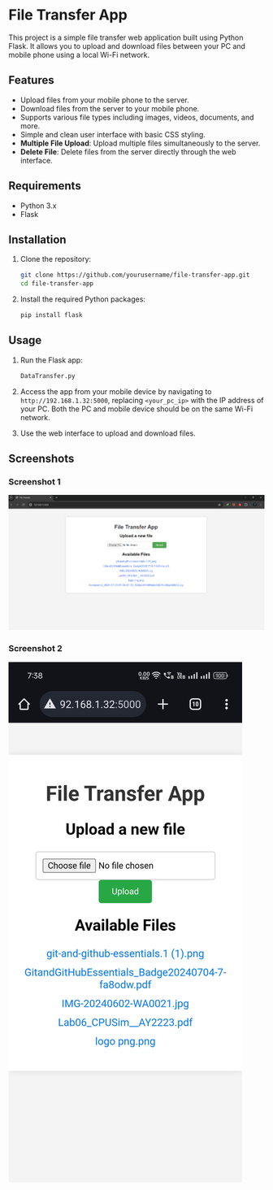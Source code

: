 # File Transfer App

This project is a simple file transfer web application built using Python Flask. It allows you to upload and download files between your PC and mobile phone using a local Wi-Fi network.

## Features

- Upload files from your mobile phone to the server.
- Download files from the server to your mobile phone.
- Supports various file types including images, videos, documents, and more.
- Simple and clean user interface with basic CSS styling.
- **Multiple File Upload**: Upload multiple files simultaneously to the server.
- **Delete File**: Delete files from the server directly through the web interface.

## Requirements

- Python 3.x
- Flask

## Installation

1. Clone the repository:

    ```bash
    git clone https://github.com/yourusername/file-transfer-app.git
    cd file-transfer-app
    ```

2. Install the required Python packages:

    ```bash
    pip install flask
    ```

## Usage

1. Run the Flask app:

    ```bash
   DataTransfer.py
    ```

2. Access the app from your mobile device by navigating to `http://192.168.1.32:5000`, replacing `<your_pc_ip>` with the IP address of your PC. Both the PC and mobile device should be on the same Wi-Fi network.

3. Use the web interface to upload and download files.


## Screenshots

### Screenshot 1
![Screenshot showing PC interface](https://github.com/Malitha-Gunathilaka/Data_transfer_apps/blob/main/Screenshot%20PC%20.png)

### Screenshot 2
![Screenshot showing Mobile Phone](https://github.com/Malitha-Gunathilaka/Data_transfer_apps/blob/main/Screenshot_Mobile%20phone.jpg)


